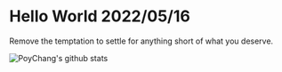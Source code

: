 # Hello World 2022/05/16

Remove the temptation to settle for anything short of what you deserve.

![PoyChang's github stats](https://github-readme-stats.vercel.app/api?username=poychang&show_icons=true&theme=dracula)
